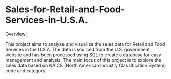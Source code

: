 # Sales-for-Retail-and-Food-Services-in-U.S.A.

Overview:

This project aims to analyze and visualize the sales data for Retail and Food Services in the U.S.A. The data is sourced from the U.S. government website and has been processed using SQL to create a database for easy management and analysis. The main focus of this project is to explore the sales data based on NAICS (North American Industry Classification System) code and category.
